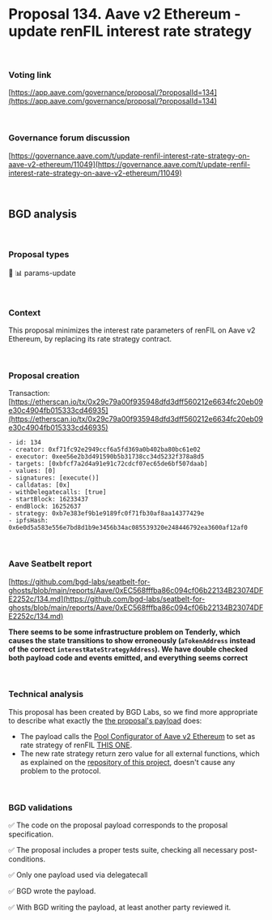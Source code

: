# Proposal 134. Aave v2 Ethereum - update renFIL interest rate strategy

<br>

### Voting link

[https://app.aave.com/governance/proposal/?proposalId=134](https://app.aave.com/governance/proposal/?proposalId=134)

<br>

### Governance forum discussion

[https://governance.aave.com/t/update-renfil-interest-rate-strategy-on-aave-v2-ethereum/11049](https://governance.aave.com/t/update-renfil-interest-rate-strategy-on-aave-v2-ethereum/11049)

<br>

## BGD analysis

<br>

### Proposal types

:wrench: :bar_chart: params-update

<br>

### Context

This proposal minimizes the interest rate parameters of renFIL on Aave v2 Ethereum, by replacing its rate strategy contract.


<br>

### Proposal creation

Transaction: [https://etherscan.io/tx/0x29c79a00f935948dfd3dff560212e6634fc20eb09e30c4904fb015333cd46935](https://etherscan.io/tx/0x29c79a00f935948dfd3dff560212e6634fc20eb09e30c4904fb015333cd46935)

```
- id: 134
- creator: 0xf71fc92e2949ccf6a5fd369a0b402ba80bc61e02
- executor: 0xee56e2b3d491590b5b31738cc34d5232f378a8d5
- targets: [0xbfcf7a2d4a91e91c72cdcf07ec65de6bf507daab]
- values: [0]
- signatures: [execute()]
- calldatas: [0x]
- withDelegatecalls: [true]
- startBlock: 16233437
- endBlock: 16252637
- strategy: 0xb7e383ef9b1e9189fc0f71fb30af8aa14377429e
- ipfsHash: 0x6e0d5a583e556e7bd8d1b9e3456b34ac085539320e248446792ea3600af12af0
```

<br>

### Aave Seatbelt report

[https://github.com/bgd-labs/seatbelt-for-ghosts/blob/main/reports/Aave/0xEC568fffba86c094cf06b22134B23074DFE2252c/134.md](https://github.com/bgd-labs/seatbelt-for-ghosts/blob/main/reports/Aave/0xEC568fffba86c094cf06b22134B23074DFE2252c/134.md)

**There seems to be some infrastructure problem on Tenderly, which causes the state transitions to show erroneously (`aTokenAddress` instead of the correct `interestRateStrategyAddress`). We have double checked both payload code and events emitted, and everything seems correct**

<br>

### Technical analysis

This proposal has been created by BGD Labs, so we find more appropriate to describe what exactly the [the proposal's payload](https://etherscan.io/address/0xbfcf7a2d4a91e91c72cdcf07ec65de6bf507daab#code) does:
- The payload calls the [Pool Configurator of Aave v2 Ethereum](https://etherscan.io/address/0x311Bb771e4F8952E6Da169b425E7e92d6Ac45756) to set as rate strategy of renFIL [THIS ONE](https://etherscan.io/address/0x311C866D55456e465e314A3E9830276B438A73f0#code).
- The new rate strategy return zero value for all external functions, which as explained on the [repository of this project](https://github.com/bgd-labs/aave-v2-zero-rate-strategy), doesn't cause any problem to the protocol.

<br>

### BGD validations

:white_check_mark: The code on the proposal payload corresponds to the proposal specification.

:white_check_mark: The proposal includes a proper tests suite, checking all necessary post-conditions.

:white_check_mark: Only one payload used via delegatecall

:white_check_mark: BGD wrote the payload.

:white_check_mark: With BGD writing the payload, at least another party reviewed it.
